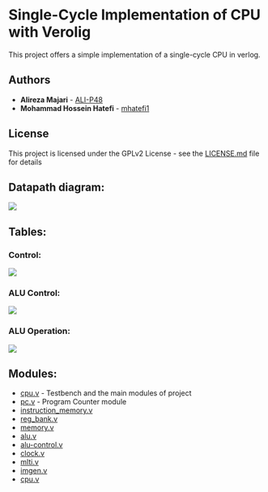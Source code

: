 # Single-Cycle Implementation of CPU with Verolig

This project offers a simple implementation of a single-cycle CPU in verlog.


## Authors

* **Alireza Majari** - [ALI-P48](https://github.com/ALI-P48)
* **Mohammad Hossein Hatefi** - [mhatefi1](https://github.com/mhatefi1)


## License

This project is licensed under the GPLv2 License - see the [LICENSE.md](LICENSE.md) file for details


## Datapath diagram:

![](http://github.com/mhatefi1/cpuverilog/master/images/blur.bmp)

## Tables:
### Control:
![](http://github.com/mhatefi1/cpuverilog/master/pics/control)
### ALU Control:
![](http://github.com/mhatefi1/cpuverilog/master/pics/alu-control)
### ALU Operation:
![](http://github.com/mhatefi1/cpuverilog/master/pics/alu-operation)


## Modules:

* [cpu.v](https://github.com/mhatefi1/cpuverilog/blob/master/cpu.v) - Testbench and the main modules of project
* [pc.v](https://github.com/mhatefi1/cpuverilog/blob/master/pc.v) - Program Counter module 
* [instruction_memory.v](https://github.com/mhatefi1/cpuverilog/blob/master/instruction_memory.v)
* [reg_bank.v](https://github.com/mhatefi1/cpuverilog/blob/master/reg_bank.v)
* [memory.v](https://github.com/mhatefi1/cpuverilog/blob/master/memory.v)
* [alu.v](https://github.com/mhatefi1/cpuverilog/blob/master/alu.v)
* [alu-control.v](https://github.com/mhatefi1/cpuverilog/blob/master/alu-control.v)
* [clock.v](https://github.com/mhatefi1/cpuverilog/blob/master/clock.v)
* [mlti.v](https://github.com/mhatefi1/cpuverilog/blob/master/mlti.v)
* [imgen.v](https://github.com/mhatefi1/cpuverilog/blob/master/imgen.v)
* [cpu.v](https://github.com/mhatefi1/cpuverilog/blob/master/cpu.v)
